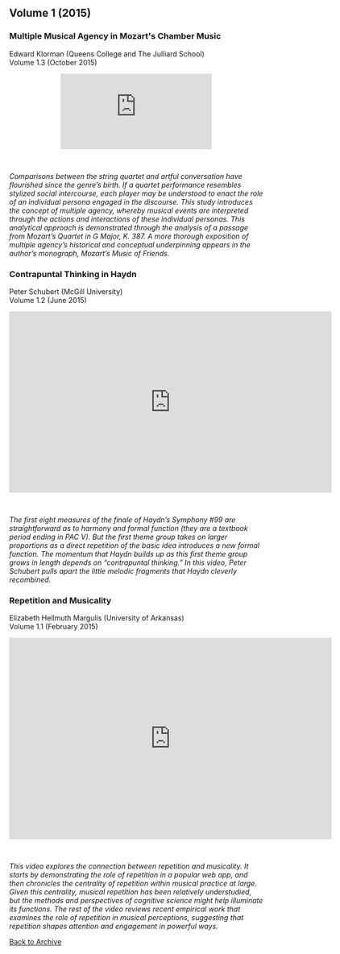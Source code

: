 ## Volume 1 (2015)

### Multiple Musical Agency in Mozart's Chamber Music
Edward Klorman (Queens College and The Julliard School)  
Volume 1.3 (October 2015)

<div class="intrinsic-container intrinsic-container-16x9">
<center><iframe src="https://player.vimeo.com/video/137507825" frameborder="0" webkitallowfullscreen mozallowfullscreen allowfullscreen></iframe></center>
</div>
<p>&nbsp;</p>

*Comparisons between the string quartet and artful conversation have flourished since the genre’s birth. If a quartet performance resembles stylized social intercourse, each player may be understood to enact the role of an individual persona engaged in the discourse. This study introduces the concept of multiple agency, whereby musical events are interpreted through the actions and interactions of these individual personas. This analytical approach is demonstrated through the analysis of a passage from Mozart’s Quartet in G Major, K. 387. A more thorough exposition of multiple agency’s historical and conceptual underpinning appears in the author’s monograph, Mozart’s Music of Friends.* 

### Contrapuntal Thinking in Haydn
Peter Schubert (McGill University)  
Volume 1.2 (June 2015)

<div class="intrinsic-container intrinsic-container-16x9">
<center><iframe src="https://player.vimeo.com/video/127644724?title=0&byline=0&portrait=0" width="640" height="360" frameborder="0" webkitallowfullscreen mozallowfullscreen allowfullscreen></iframe></center>
</div>
<p>&nbsp;</p>

*The first eight measures of the finale of Haydn’s Symphony #99 are straightforward as to harmony and formal function (they are a textbook period ending in PAC V). But the first theme group takes on larger proportions as a direct repetition of the basic idea introduces a new formal function. The momentum that Haydn builds up as this first theme group grows in length depends on “contrapuntal thinking.” In this video, Peter Schubert pulls apart the little melodic fragments that Haydn cleverly recombined.*

### Repetition and Musicality
Elizabeth Hellmuth Margulis (University of Arkansas)  
Volume 1.1 (February 2015)

<div class="intrinsic-container intrinsic-container-16x9">
<center><iframe src="https://player.vimeo.com/video/120517523" width="640" height="400" frameborder="0" webkitallowfullscreen mozallowfullscreen allowfullscreen></iframe></center>
</div>
<p>&nbsp;</p>

*This video explores the connection between repetition and musicality. It starts by demonstrating the role of repetition in a popular web app, and then chronicles the centrality of repetition within musical practice at large. Given this centrality, musical repetition has been relatively understudied, but the methods and perspectives of cognitive science might help illuminate its functions. The rest of the video reviews recent empirical work that examines the role of repetition in musical perceptions, suggesting that repetition shapes attention and engagement in powerful ways.*

[Back to Archive](index.md)
